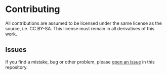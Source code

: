 # Contributing

All contributions are assumed to be licensed under the same license as the source, i.e. CC BY-SA. This license must remain in all derivatives of this work.

## Issues

If you find a mistake, bug or other problem, please [open an issue](https://github.com/stevelloyd/Learn-sonification-with-Sonic-Pi/issues) in this repository.
